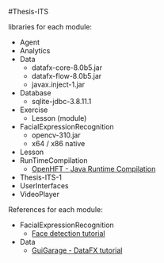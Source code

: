 #Thesis-ITS


libraries for each module:
   * Agent
   * Analytics
   * Data
      * datafx-core-8.0b5.jar
      * datafx-flow-8.0b5.jar
      * javax.inject-1.jar
   * Database
      * sqlite-jdbc-3.8.11.1
   * Exercise
      * Lesson (module)
   * FacialExpressionRecognition
      * opencv-310.jar
      * x64 / x86 native
   * Lesson
   * RunTimeCompilation
      * [OpenHFT - Java Runtime Compilation](https://github.com/OpenHFT/Java-Runtime-Compiler)
   * Thesis-ITS-1
   * UserInterfaces
   * VideoPlayer


References for each module:
   * FacialExpressionRecognition
      * [Face detection tutorial](http://opencv-java-tutorials.readthedocs.io/en/latest/06-face-detection-and-tracking.html)
   * Data
      * [GuiGarage - DataFX tutorial](http://www.guigarage.com/2014/05/datafx-8-0-tutorials/)

        
        

